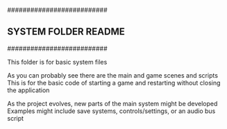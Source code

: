 ##########################
## SYSTEM FOLDER README ##
##########################

This folder is for basic system files

As you can probably see there are the main and game scenes and scripts
This is for the basic code of starting a game and restarting without closing the application

As the project evolves, new parts of the main system might be developed
Examples might include save systems, controls/settings, or an audio bus script
